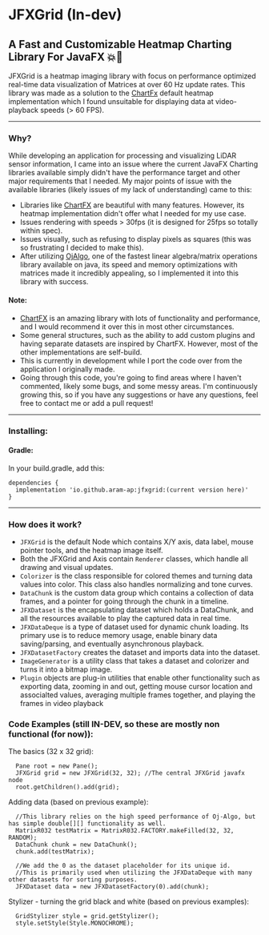 # JFXGrid (In-dev)
## A Fast and Customizable Heatmap Charting Library For JavaFX 💥🚀
JFXGrid is a heatmap imaging library with focus on performance optimized real-time data visualization of Matrices at over 60 Hz update rates. This library was made as a solution to the [ChartFx](https://github.com/fair-acc/chart-fx) default heatmap implementation which I found unsuitable for displaying data at video-playback speeds (> 60 FPS). 

---

### Why?
While developing an application for processing and visualizing LiDAR sensor information, I came into an issue where the current JavaFX Charting libraries available simply didn't have the performance target and other major requirements that I needed. My major points of issue with the available libraries (likely issues of my lack of understanding) came to this:
- Libraries like [ChartFX](https://github.com/fair-acc/chart-fx) are beautiful with many features. However, its heatmap implementation didn't offer what I needed for my use case.
- Issues rendering with speeds > 30fps (it is designed for 25fps so totally within spec).
- Issues visually, such as refusing to display pixels as squares (this was so frustrating I decided to make this).
- After utilizing [OjAlgo](https://www.ojalgo.org), one of the fastest linear algebra/matrix operations library available on java, its speed and memory optimizations with matrices made it incredibly appealing, so I implemented it into this library with success.

#### Note:
- [ChartFX](https://github.com/fair-acc/chart-fx/) is an amazing library with lots of functionality and performance, and I would recommend it over this in most other circumstances.
- Some general structures, such as the ability to add custom plugins and having separate datasets are inspired by ChartFX. However, most of the other implementations are self-build.
- This is currently in development while I port the code over from the application I originally made.
- Going through this code, you're going to find areas where I haven't commented, likely some bugs, and some messy areas. I'm continuously growing this, so if you have any suggestions or have any questions, feel free to contact me or add a pull request!

---

### Installing: 
#### Gradle:
In your build.gradle, add this:
```
dependencies {
  implementation 'io.github.aram-ap:jfxgrid:(current version here)'
}
```
--- 

### How does it work?
- `JFXGrid` is the default Node which contains X/Y axis, data label, mouse pointer tools, and the heatmap image itself.
- Both the JFXGrid and Axis contain `Renderer` classes, which handle all drawing and visual updates.
- `Colorizer` is the class responsible for colored themes and turning data values into color. This class also handles normalizing and tone curves.
- `DataChunk` is the custom data group which contains a collection of data frames, and a pointer for going through the chunk in a timeline.
- `JFXDataset` is the encapsulating dataset which holds a DataChunk, and all the resources available to play the captured data in real time.
- `JFXDataDeque` is a type of dataset used for dynamic chunk loading. Its primary use is to reduce memory usage, enable binary data saving/parsing, and eventually asynchronous playback. 
- `JFXDatasetFactory` creates the dataset and imports data into the dataset. 
- `ImageGenerator` is a utility class that takes a dataset and colorizer and turns it into a bitmap image.
- `Plugin` objects are plug-in utilities that enable other functionality such as exporting data, zooming in and out, getting mouse cursor location and associalted values, averaging multiple frames together, and playing the frames in video playback

### Code Examples (still IN-DEV, so these are mostly non functional (for now)):
The basics (32 x 32 grid): 
```
  Pane root = new Pane();
  JFXGrid grid = new JFXGrid(32, 32); //The central JFXGrid javafx node
  root.getChildren().add(grid);
```
Adding data (based on previous example):
```
  //This library relies on the high speed performance of Oj-Algo, but has simple double[][] functionality as well.
  MatrixR032 testMatrix = MatrixR032.FACTORY.makeFilled(32, 32, RANDOM);
  DataChunk chunk = new DataChunk();
  chunk.add(testMatrix);

  //We add the 0 as the dataset placeholder for its unique id.
  //This is primarily used when utilizing the JFXDataDeque with many other datasets for sorting purposes.
  JFXDataset data = new JFXDatasetFactory(0).add(chunk);
```

Stylizer - turning the grid black and white (based on previous examples):
```
  GridStylizer style = grid.getStylizer();
  style.setStyle(Style.MONOCHROME);
```
